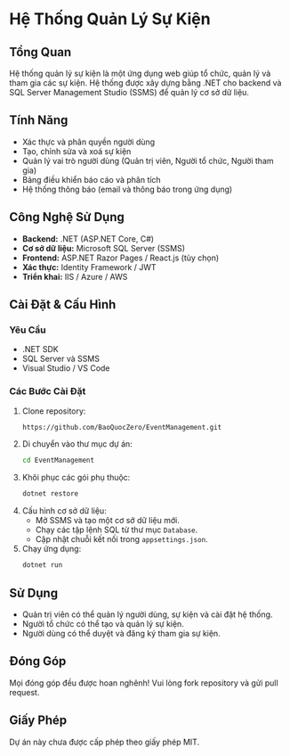 # Hệ Thống Quản Lý Sự Kiện

## Tổng Quan
Hệ thống quản lý sự kiện là một ứng dụng web giúp tổ chức, quản lý và tham gia các sự kiện. Hệ thống được xây dựng bằng .NET cho backend và SQL Server Management Studio (SSMS) để quản lý cơ sở dữ liệu.

## Tính Năng
- Xác thực và phân quyền người dùng
- Tạo, chỉnh sửa và xoá sự kiện
- Quản lý vai trò người dùng (Quản trị viên, Người tổ chức, Người tham gia)
- Bảng điều khiển báo cáo và phân tích
- Hệ thống thông báo (email và thông báo trong ứng dụng)

## Công Nghệ Sử Dụng
- **Backend:** .NET (ASP.NET Core, C#)
- **Cơ sở dữ liệu:** Microsoft SQL Server (SSMS)
- **Frontend:** ASP.NET Razor Pages / React.js (tùy chọn)
- **Xác thực:** Identity Framework / JWT
- **Triển khai:** IIS / Azure / AWS

## Cài Đặt & Cấu Hình
### Yêu Cầu
- .NET SDK
- SQL Server và SSMS
- Visual Studio / VS Code

### Các Bước Cài Đặt
1. Clone repository:
   ```sh
   https://github.com/BaoQuocZero/EventManagement.git
   ```
2. Di chuyển vào thư mục dự án:
   ```sh
   cd EventManagement
   ```
3. Khôi phục các gói phụ thuộc:
   ```sh
   dotnet restore
   ```
4. Cấu hình cơ sở dữ liệu:
   - Mở SSMS và tạo một cơ sở dữ liệu mới.
   - Chạy các tập lệnh SQL từ thư mục `Database`.
   - Cập nhật chuỗi kết nối trong `appsettings.json`.
5. Chạy ứng dụng:
   ```sh
   dotnet run
   ```

## Sử Dụng
- Quản trị viên có thể quản lý người dùng, sự kiện và cài đặt hệ thống.
- Người tổ chức có thể tạo và quản lý sự kiện.
- Người dùng có thể duyệt và đăng ký tham gia sự kiện.

## Đóng Góp
Mọi đóng góp đều được hoan nghênh! Vui lòng fork repository và gửi pull request.

## Giấy Phép
Dự án này chưa được cấp phép theo giấy phép MIT.
